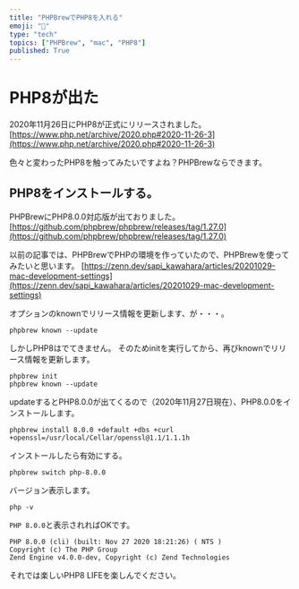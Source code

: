 ```yaml
---
title: "PHPBrewでPHP8を入れる"
emoji: "🐘"
type: "tech"
topics: ["PHPBrew", "mac", "PHP8"]
published: True
---
```


# PHP8が出た

2020年11月26日にPHP8が正式にリリースされました。
[https://www.php.net/archive/2020.php#2020-11-26-3](https://www.php.net/archive/2020.php#2020-11-26-3)

色々と変わったPHP8を触ってみたいですよね？PHPBrewならできます。


## PHP8をインストールする。

PHPBrewにPHP8.0.0対応版が出ておりました。
[https://github.com/phpbrew/phpbrew/releases/tag/1.27.0](https://github.com/phpbrew/phpbrew/releases/tag/1.27.0)

以前の記事では、PHPBrewでPHPの環境を作っていたので、PHPBrewを使ってみたいと思います。
[https://zenn.dev/sapi_kawahara/articles/20201029-mac-development-settings](https://zenn.dev/sapi_kawahara/articles/20201029-mac-development-settings)


オプションのknownでリリース情報を更新します、が・・・。

```
phpbrew known --update
```
しかしPHP8はでてきません。
そのためinitを実行してから、再びknownでリリース情報を更新します。

```
phpbrew init
phpbrew known --update
```

updateするとPHP8.0.0が出てくるので（2020年11月27日現在）、PHP8.0.0をインストールします。

```
phpbrew install 8.0.0 +default +dbs +curl +openssl=/usr/local/Cellar/openssl@1.1/1.1.1h
```

インストールしたら有効にする。
```
phpbrew switch php-8.0.0
```

バージョン表示します。
```
php -v
```

`PHP 8.0.0`と表示されればOKです。

```
PHP 8.0.0 (cli) (built: Nov 27 2020 18:21:26) ( NTS )
Copyright (c) The PHP Group
Zend Engine v4.0.0-dev, Copyright (c) Zend Technologies
```


それでは楽しいPHP8 LIFEを楽しんでください。
